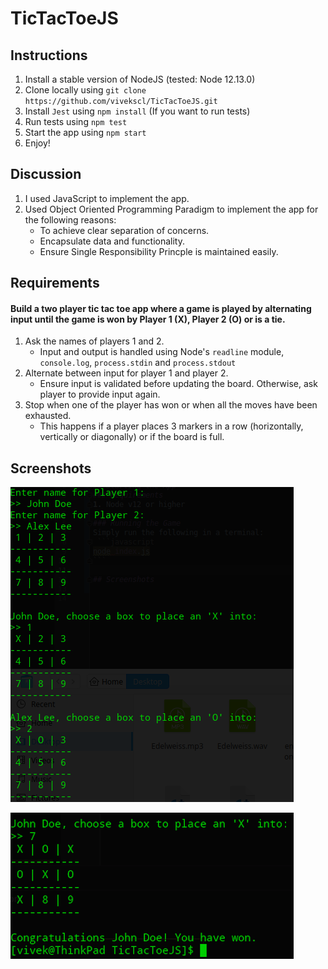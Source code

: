 # TicTacToeJS

## Instructions
1. Install a stable version of NodeJS (tested: Node 12.13.0)
2. Clone locally using
   `git clone https://github.com/vivekscl/TicTacToeJS.git`
3. Install `Jest` using `npm install` (If you want to run tests)
4. Run tests using `npm test`
5. Start the app using `npm start`
6. Enjoy!

## Discussion
1. I used JavaScript to implement the app.
2. Used Object Oriented Programming Paradigm to implement the app for the following reasons:
    * To achieve clear separation of concerns.
    * Encapsulate data and functionality.
    * Ensure Single Responsibility Princple is maintained easily.

## Requirements
#### Build a two player tic tac toe app where a game is played by alternating input until the game is won by Player 1 (X), Player 2 (O) or is a tie.
1. Ask the names of players 1 and 2.
    * Input and output is handled using Node's `readline` module, `console.log`, `process.stdin` and `process.stdout` 
2. Alternate between input for player 1 and player 2.
    * Ensure input is validated before updating the board. Otherwise, ask player to provide input again.
3. Stop when one of the player has won or when all the moves have been exhausted.
    * This happens if a player places 3 markers in a row (horizontally, vertically or diagonally) or if the board is full.

## Screenshots
![screenshot](./screenshots/TicTacToeGameplay1.png)

![screenshot](./screenshots/TicTacToeGameplay2.png)

